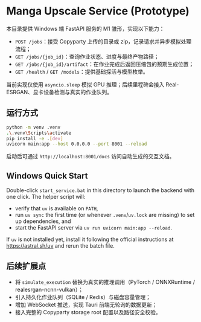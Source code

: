 # Manga Upscale Service (Prototype)

本目录提供 Windows 端 FastAPI 服务的 M1 雏形，实现以下能力：

- `POST /jobs`：接受 Copyparty 上传的目录或 zip，记录请求并异步模拟处理流程；
- `GET /jobs/{job_id}`：查询作业状态、进度与最终产物路径；
- `GET /jobs/{job_id}/artifact`：在作业完成后返回压缩包的预期生成位置；
- `GET /health` / `GET /models`：提供基础探活与模型枚举。

当前实现仅使用 `asyncio.sleep` 模拟 GPU 推理；后续里程碑会接入 Real-ESRGAN、显卡设备检测与真实的作业队列。

## 运行方式

```bash
python -m venv .venv
.\.venv\Scripts\activate
pip install -e .[dev]
uvicorn main:app --host 0.0.0.0 --port 8001 --reload
```

启动后可通过 `http://localhost:8001/docs` 访问自动生成的交互文档。

## Windows Quick Start

Double-click `start_service.bat` in this directory to launch the backend with one click. The helper script will:

- verify that `uv` is available on `PATH`,
- run `uv sync` the first time (or whenever `.venv`/`uv.lock` are missing) to set up dependencies, and
- start the FastAPI server via `uv run uvicorn main:app --reload`.

If `uv` is not installed yet, install it following the official instructions at <https://astral.sh/uv> and rerun the batch file.

## 后续扩展点

- 将 `simulate_execution` 替换为真实的推理调用（PyTorch / ONNXRuntime / realesrgan-ncnn-vulkan）；
- 引入持久化作业队列（SQLite / Redis）与磁盘容量管理；
- 增加 WebSocket 推送，实现 Tauri 前端无轮询的数据更新；
- 接入完整的 Copyparty storage root 配置以及路径安全校验。
